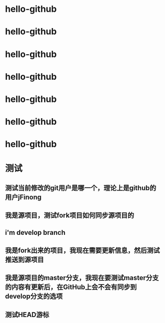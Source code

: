 # hello-github
# hello-github
# hello-github
# hello-github
# hello-github
# hello-github
# hello-github

# 测试
## 测试当前修改的git用户是哪一个，理论上是github的用户jFinong
## 我是源项目，测试fork项目如何同步源项目的

## i'm develop branch
## 我是fork出来的项目，我现在需要更新信息，然后测试推送到源项目
## 我是源项目的master分支，我现在要测试master分支的内容有更新后，在GitHub上会不会有同步到develop分支的选项
## 测试HEAD游标
